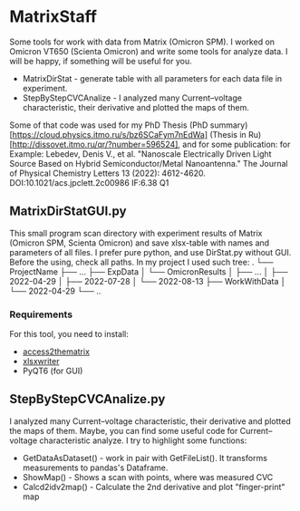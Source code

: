 # MatrixStaff
Some tools for work with data from Matrix (Omicron SPM). I worked on Omicron VT650 (Scienta Omicron) and write some tools for analyze data.
I will be happy, if something will be useful for you.

- MatrixDirStat - generate table with all parameters for each data file in experiment.
- StepByStepСVCAnalize - I analyzed many Current–voltage characteristic, their derivative and plotted the maps of them.



Some of that code was used for my PhD Thesis (PhD summary)[https://cloud.physics.itmo.ru/s/bz6SCaFym7nEdWa] (Thesis in Ru)[http://dissovet.itmo.ru/qr/?number=596524], and for some publication:
for Example: Lebedev, Denis V., et al. "Nanoscale Electrically Driven Light Source Based on Hybrid Semiconductor/Metal Nanoantenna." The Journal of Physical Chemistry Letters 13 (2022): 4612-4620. DOI:10.1021/acs.jpclett.2c00986 IF:6.38 Q1



## MatrixDirStatGUI.py

This small program scan directory with experiment results of Matrix (Omicron SPM, Scienta Omicron) and save xlsx-table with names and parameters of all files. 
I prefer pure python, and use DirStat.py without GUI. Before the using, check all paths.
In my project I used such tree:
.
└── ProjectName
    ├── ...
    ├── ExpData
    │   └── OmicronResults
    │       ├── ...
    │       ├── 2022-04-29
    │       ├── 2022-07-28
    │       └── 2022-08-13
    ├── WorkWithData
    │   └── 2022-04-29
    └── ..
	
### Requirements
For this tool, you need to install:
- [access2thematrix](https://pypi.org/project/access2theMatrix/)
- [xlsxwriter](https://pypi.org/project/xlsxwriter)
- PyQT6 (for GUI)

## StepByStepСVCAnalize.py
I analyzed many Current–voltage characteristic, their derivative and plotted the maps of them. Maybe, you can find some useful code for Current–voltage characteristic analyze.
I try to highlight some functions:

- GetDataAsDataset() - work in pair with GetFileList(). It transforms measurements to pandas's Dataframe.
- ShowMap() - Shows a scan with points, where was measured CVC
- Calcd2idv2map() - Calculate the 2nd derivative and plot "finger-print" map


